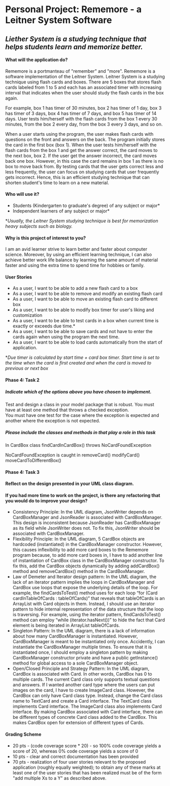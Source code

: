 # Personal Project: Rememore - a Leitner System Software


## *Liether System is a studying technique that helps students learn and memorize better.*


#### **What will the application do?**

Rememore is a portmanteau of "remember" and "more".
Rememore is a software implementation of the Leitner System.
Leitner System is a studying technique using flash cards and boxes.
There are 5 boxes that stores flash cards labeled from 1 to 5 and each has an associated timer with increasing interval that indicates when the user should study the flash cards in the box again.

For example, box 1 has timer of 30 minutes, box 2 has timer of 1 day, box 3 has timer of 3 days, box 4 has timer of 7 days, and box 5 has timer of 14 days. User tests him/herself with the flash cards from the box 1 every 30 minutes, from the box 2 every day, from the box 3 every 3 days, and so on.

When a user starts using the program, the user makes flash cards with questions on the front and answers on the back.
The program initially stores the card in the first box (box 1).
When the user tests him/herself with the flash cards from the box 1 and get the answer correct, the card moves to the next box, box 2.
If the user get the answer incorrect, the card moves back one box. However, in this case the card remains in box 1 as there is no box to move back from.
By testing cards that the user gets correct less and less frequently, the user can focus on studying cards that user frequently gets incorrect.
Hence, this is an efficient studying technique that can shorten student's time to learn on a new material.



#### **Who will use it?**
- Students (Kindergarten to graduate's degree) of any subject or major*
- Independent learners of any subject or major*

**Usually, the Leitner System studying technique is best for memorization heavy subjects such as biology.*



#### **Why is this project of interest to you?**

I am an avid learner strive to learn better and faster about computer science.
Moreover, by using an efficient learning technique, I can also achieve better work life balance by learning the same amount of material faster and using the extra time to spend time for hobbies or family.

#### **User Stories**
- As a user, I want to be able to add a new flash card to a box
- As a user, I want to be able to remove and modify an existing flash card
- As a user, I want to be able to move an existing flash card to different box
- As a user, I want to be able to modify box timer for user's liking and customization
- As a user, I want to be able to test cards in a box when current time is exactly or exceeds due time.*
- As a user, I want to be able to save cards and not have to enter the cards again when using the program the next time.
- As a user, I want to be able to load cards automatically from the start of application.

**Due timer is calculated by start time + card box timer. Start time is set to the time when the card is first created and when the card is moved to previous or next box*

#### **Phase 4: Task 2**
##### Indicate which of the options above you have chosen to implement. 
Test and design a class in your model package that is robust. 
You must have at least one method that throws a checked exception.  
You must have one test for the case where the exception is expected and another where the exception is not expected.

##### Please include the classes and methods in that play a role in this task
In CardBox class findCardInCardBox() throws NoCardFoundException

NoCardFoundException is caught in 
removeCard() 
modifyCard()
moveCardToDifferentBox()

#### **Phase 4: Task 3**
#### Reflect on the design presented in your UML class diagram. 
#### If you had more time to work on the project, is there any refactoring that you would do to improve your design?
- Consistency Principle: In the UML diagram, JsonWriter depends on CardBoxManager and JsonReader is associated with CardBoxManager. This design is inconsistent because JsonReader has CardBoxManager as its field while JsonWriter does not. To fix this, JsonWriter should be associated with CardBoxManager.
- Flexibility Principle: In the UML diagram, 5 CardBox objects are hardcoded (instantiated) in the CardBoxManager constructor. However, this causes inflexibility to add more card boxes to the Rememore program because, to add more card boxes in, I have to add another line of instantiation of CardBox class in the CardBoxManager constructor. To fix this, add the CardBox objects dynamically by adding addCardBox() method and removeCardBox() method in the CardBoxManager.
- Law of Demeter and Iterator design pattern: In the UML diagram, the lack of an iterator pattern implies the loops in CardBoxManager and CardBox use loops that expose the underlying details of the loop. For example, the findCardsToTest() method uses for each loop “for (Card cardInTableOfCards : tableOfCards)” that reveals that tableOfCards is an ArrayList with Card objects in them. Instead, I should use an iterator pattern to hide internal representation of the data structure that the loop is traversing. For example, using the iterator pattern, findCardsToTest() method can employ “while (iterator.hasNext())” to hide the fact that Card element is being iterated in ArrayList tableOfCards.
- Singleton Pattern: In the UML diagram, there is a lack of information about how many CardBoxManager is instantiated. However, CardBoxManager is meant to be instantiated only once. Accidently, I can instantiate the CardBoxManager multiple times. To ensure that it is instantiated once, I should employ a singleton pattern by making CardBoxManager constructor private and have a public getInstance() method for global access to a sole CardBoxManager object.
- Open/Closed Principle and Strategy Pattern: In the UML diagram, CardBox is associated with Card. In other words, CardBox has 0 to multiple cards. The current Card class only supports textual questions and answers. If I wanted another card type where the users can put images on the card, I have to create ImageCard class. However, the CardBox can only have Card class type. Instead, change the Card class name to TextCard and create a Card interface. The TextCard class implements Card interface. The ImageCard class also implements Card interface. By making CardBox associated with Card interface, there can be different types of concrete Card class added to the CardBox. This makes CardBox open for extension of different types of Cards.






#### **Grading Scheme**
- 20 pts - (code coverage score * 20) - so 100% code coverage yields a score of 20, whereas 0% code coverage yields a score of 0
- 10 pts - clear and correct documentation has been provided 
- 70 pts - realization of four user stories relevant to the proposed application (roughly equally weighted);
to obtain any of these marks at least one of the user stories that has been realized must be of the form "add multiple Xs to a Y" as described above.  
